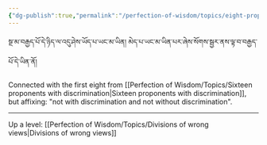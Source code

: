 ```yaml
---
{"dg-publish":true,"permalink":"/perfection-of-wisdom/topics/eight-proponents-of-neither/"}
---
```


སྔ་མ་བརྒྱད་པོ་དེ་ཉིད་ལ་འདུ་ཤེས་ཡོད་པ་ཡང་མ་ཡིན། མེད་པ་ཡང་མ་ཡིན་པར་ཞེས་སོགས་སྦྱར་ནས་ལྟ་བ་བརྒྱད་པོ་དེ་ཡིན་ནོ།

Connected with the first eight from [[Perfection of Wisdom/Topics/Sixteen proponents with discrimination\|Sixteen proponents with discrimination]], but affixing: "not with discrimination and not without discrimination".


---
Up a level: [[Perfection of Wisdom/Topics/Divisions of wrong views\|Divisions of wrong views]]